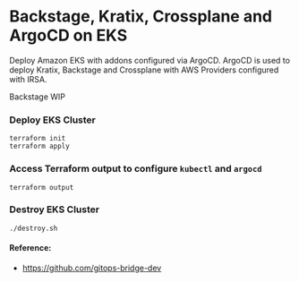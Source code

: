 # Backstage, Kratix, Crossplane and ArgoCD on EKS

Deploy Amazon EKS with addons configured via ArgoCD.
ArgoCD is used to deploy Kratix, Backstage and Crossplane with AWS Providers configured with IRSA.

Backstage WIP



### Deploy EKS Cluster
```shell
terraform init
terraform apply
```

### Access Terraform output to configure `kubectl` and `argocd`
```shell
terraform output
```

### Destroy EKS Cluster
```shell
./destroy.sh
```
#### Reference: 

- https://github.com/gitops-bridge-dev